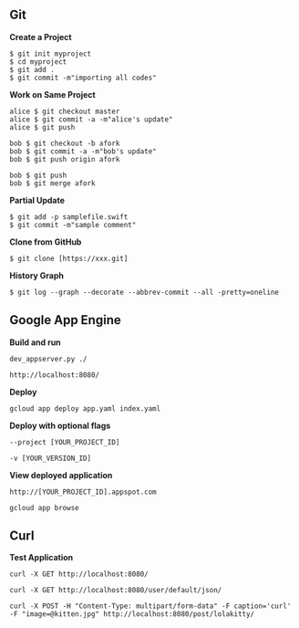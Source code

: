 ## Git
**Create a Project**
```
$ git init myproject
$ cd myproject
$ git add .
$ git commit -m"importing all codes"
```

**Work on Same Project**
```
alice $ git checkout master
alice $ git commit -a -m"alice's update"
alice $ git push
```
```
bob $ git checkout -b afork
bob $ git commit -a -m"bob's update"
bob $ git push origin afork
```
```
bob $ git push
bob $ git merge afork
```

**Partial Update**
```
$ git add -p samplefile.swift
$ git commit -m"sample comment"
```

**Clone from GitHub**
```
$ git clone [https://xxx.git]
```

**History Graph**
```
$ git log --graph --decorate --abbrev-commit --all -pretty=oneline
```

## Google App Engine
**Build and run**
```
dev_appserver.py ./
```
```
http://localhost:8080/
```

**Deploy**
```
gcloud app deploy app.yaml index.yaml
```

**Deploy with optional flags**
```
--project [YOUR_PROJECT_ID]
```
```
-v [YOUR_VERSION_ID]
```

**View deployed application**
```
http://[YOUR_PROJECT_ID].appspot.com
```
```
gcloud app browse
```

## Curl
**Test Application**
```
curl -X GET http://localhost:8080/
```
```
curl -X GET http://localhost:8080/user/default/json/
```
```
curl -X POST -H "Content-Type: multipart/form-data" -F caption='curl' -F "image=@kitten.jpg" http://localhost:8080/post/lolakitty/
```
